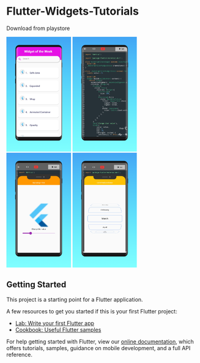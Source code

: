 # Flutter-Widgets-Tutorials
 Download from playstore 

<img src="/screenshot/Frame 2.png" Height="300" >
<img src="/screenshot/Frame 3.png" Height="300" >
<img src="/screenshot/Frame 4.png" Height="300" >
<img src="/screenshot/Frame 5.png" Height="300" >


## Getting Started

This project is a starting point for a Flutter application.

A few resources to get you started if this is your first Flutter project:

- [Lab: Write your first Flutter app](https://flutter.dev/docs/get-started/codelab)
- [Cookbook: Useful Flutter samples](https://flutter.dev/docs/cookbook)

For help getting started with Flutter, view our
[online documentation](https://flutter.dev/docs), which offers tutorials,
samples, guidance on mobile development, and a full API reference.
